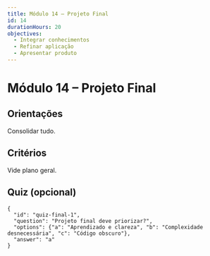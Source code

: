 ```yaml
---
title: Módulo 14 – Projeto Final
id: 14
durationHours: 20
objectives:
  - Integrar conhecimentos
  - Refinar aplicação
  - Apresentar produto
---
```


# Módulo 14 – Projeto Final

## Orientações
Consolidar tudo.

## Critérios
Vide plano geral.

## Quiz (opcional)
```quiz
{
  "id": "quiz-final-1",
  "question": "Projeto final deve priorizar?",
  "options": {"a": "Aprendizado e clareza", "b": "Complexidade desnecessária", "c": "Código obscuro"},
  "answer": "a"
}
```

